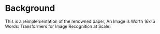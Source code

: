 # Background
This is a reimplementation of the renowned paper, An Image is Worth 16x16 Words: Transformers for Image Recognition at Scale!
